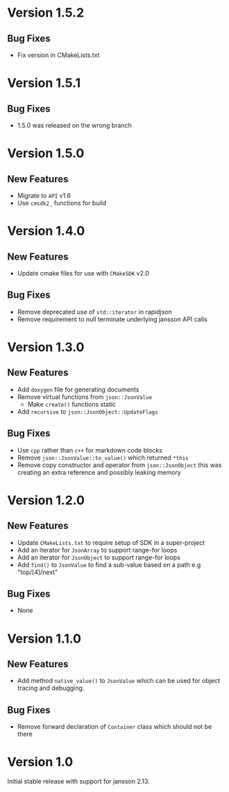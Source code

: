# Version 1.5.2

## Bug Fixes

- Fix version in CMakeLists.txt

# Version 1.5.1

## Bug Fixes

- 1.5.0 was released on the wrong branch

# Version 1.5.0

## New Features

- Migrate to `API` v1.6
- Use `cmsdk2_` functions for build

# Version 1.4.0

## New Features

- Update cmake files for use with `CMakeSDK` v2.0

## Bug Fixes

- Remove deprecated use of `std::iterator` in rapidjson
- Remove requirement to null terminate underlying jansson API calls

# Version 1.3.0

## New Features

- Add `doxygen` file for generating documents
- Remove virtual functions from `json::JsonValue`
  - Make `create()` functions static
- Add `recursive` to `json::JsonObject::UpdateFlags`

## Bug Fixes

- Use `cpp` rather than `c++` for markdown code blocks
- Remove `json::JsonValue::to_value()` which returned `*this`
- Remove copy constructor and operator from `json::JsonObject` this was creating an extra reference and possibly leaking memory

# Version 1.2.0

## New Features

- Update `CMakeLists.txt` to require setup of SDK in a super-project
- Add an iterator for `JsonArray` to support range-for loops
- Add an iterator for `JsonObject` to support range-for loops
- Add `find()` to `JsonValue` to find a sub-value based on a path e.g "top/[4]/next"

## Bug Fixes

- None

# Version 1.1.0

## New Features

- Add method `native_value()` to `JsonValue` which can be used for object tracing and debugging.

## Bug Fixes

- Remove forward declaration of `Container` class which should not be there


# Version 1.0

Initial stable release with support for jansson 2.13.
